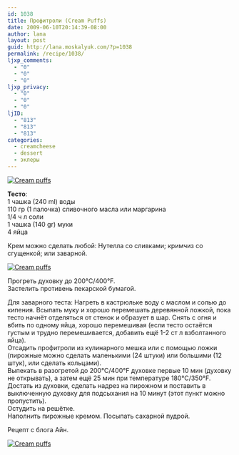 ```yaml
---
id: 1038
title: Профитроли (Cream Puffs)
date: 2009-06-10T20:14:39-08:00
author: lana
layout: post
guid: http://lana.moskalyuk.com/?p=1038
permalink: /recipe/1038/
ljxp_comments:
  - "0"
  - "0"
  - "0"
ljxp_privacy:
  - "0"
  - "0"
  - "0"
ljID:
  - "813"
  - "813"
  - "813"
categories:
  - creamcheese
  - dessert
  - эклеры
---
```

<a class="flickr-image alignnone" title="Cream puffs" rel="flickr-mgr" href="http://www.flickr.com/photos/67405678@N00/3615875262/"><img class="flickr-medium" src="http://farm4.static.flickr.com/3282/3615875262_fda71ecb16.jpg" alt="Cream puffs" /></a>

**Тесто**:  
1 чашка (240 ml) воды  
110 гр (1 палочка) сливочного масла или маргарина  
1/4 ч л соли  
1 чашка (140 gr) муки  
4 яйца

Крем можно сделать любой: Нутелла со сливками; кримчиз со сгущенкой; или заварной.

<a class="flickr-image alignnone" title="Cream puffs" rel="flickr-mgr" href="http://www.flickr.com/photos/67405678@N00/3615878442/"><img class="flickr-medium" src="http://farm4.static.flickr.com/3625/3615878442_b9831e8b75.jpg" alt="Cream puffs" /></a>

Прогреть духовку до 200°C/400°F.  
Застелить противень пекарской бумагой.

Для заварного теста: Нагреть в кастрюльке воду с маслом и солью до кипения. Всыпать муку и хорошо перемешать деревянной ложкой, пока тесто начнёт отделяться от стенок и образует в шар. Снять с огня и вбить по одному яйца, хорошо перемешивая (если тесто остаётся густым и трудно перемешивается, добавить ещё 1-2 ст л взболтанного яйца).  
Отсадить профитроли из кулинарного мешка или с помощью ложки (пирожные можно сделать маленькими (24 штуки) или большими (12 штук), или сделать кольцами).  
Выпекать в разогретой до 200°C/400°F духовке первые 10 мин (духовку не открывать), а затем ещё 25 мин при температуре 180°C/350°F.  
Достать из духовки, сделать надрез на пирожном и поставить в выключенную духовку для подсыхания на 10 минут (этот пункт можно пропустить).  
Остудить на решётке.  
Наполнить пирожные кремом. Посыпать сахарной пудрой.

Рецепт с блога Айн.

<a class="flickr-image alignnone" title="Cream puffs" rel="flickr-mgr" href="http://www.flickr.com/photos/67405678@N00/3615055297/"><img class="flickr-medium" src="http://farm4.static.flickr.com/3650/3615055297_279919567c.jpg" alt="Cream puffs" /></a>
